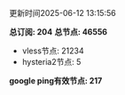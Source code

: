 更新时间2025-06-12 13:15:56

**总订阅: 204**
**总节点: 46556**
- vless节点: 21234
- hysteria2节点: 5

**google ping有效节点: 217**
